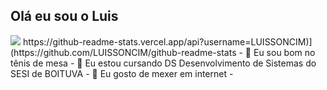 ## Olá eu sou o Luis
<img src="https://github-readme-stats.vercel.app/api/top-langs/?username=LUISSONCIM&layout=compact">
https://github-readme-stats.vercel.app/api?username=LUISSONCIM)](https://github.com/LUISSONCIM/github-readme-stats
- 🔭 Eu sou bom no tênis de mesa
- 🌱 Eu estou cursando DS Desenvolvimento de Sistemas do SESI de BOITUVA
- 👯 Eu gosto de mexer em internet
- 
